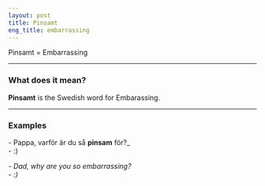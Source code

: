 ```yaml
---
layout: post
title: Pinsamt
eng_title: embarrassing
---
```


Pinsamt = Embarrassing

----

### What does it mean?

**Pinsamt** is the Swedish word for Embarassing.

----

### Examples

\- Pappa, varför är du så **pinsam** för?_  
\- :)

_\- Dad, why are you so embarrassing?_  
_\- :)_
